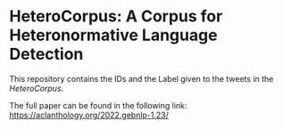 # HeteroCorpus: A Corpus for Heteronormative Language Detection

This repository contains the IDs and the Label given to the tweets in the *HeteroCorpus*.

The full paper can be found in the following link: https://aclanthology.org/2022.gebnlp-1.23/
